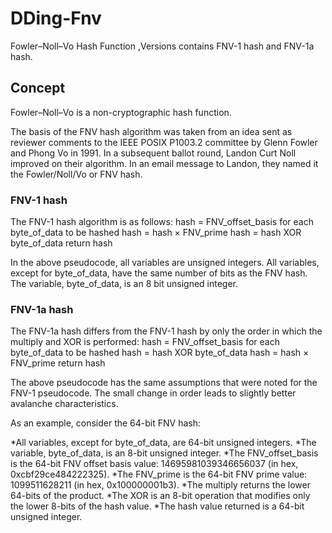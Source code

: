 # DDing-Fnv
Fowler–Noll–Vo Hash Function ,Versions contains FNV-1 hash and FNV-1a hash.

## Concept
Fowler–Noll–Vo is a non-cryptographic hash function.

The basis of the FNV hash algorithm was taken from an idea sent as reviewer comments to the IEEE POSIX P1003.2 committee by Glenn Fowler and Phong Vo in 1991. In a subsequent ballot round, Landon Curt Noll improved on their algorithm. In an email message to Landon, they named it the Fowler/Noll/Vo or FNV hash.

### FNV-1 hash
The FNV-1 hash algorithm is as follows:
   hash = FNV_offset_basis
   for each byte_of_data to be hashed
        hash = hash × FNV_prime
        hash = hash XOR byte_of_data
   return hash
   
In the above pseudocode, all variables are unsigned integers. All variables, except for byte_of_data, have the same number of bits as the FNV hash. The variable, byte_of_data, is an 8 bit unsigned integer.

### FNV-1a hash
The FNV-1a hash differs from the FNV-1 hash by only the order in which the multiply and XOR is performed:
   hash = FNV_offset_basis
   for each byte_of_data to be hashed
        hash = hash XOR byte_of_data
        hash = hash × FNV_prime
   return hash
   
The above pseudocode has the same assumptions that were noted for the FNV-1 pseudocode. The small change in order leads to slightly better avalanche characteristics.


As an example, consider the 64-bit FNV hash:

*All variables, except for byte_of_data, are 64-bit unsigned integers.
*The variable, byte_of_data, is an 8-bit unsigned integer.
*The FNV_offset_basis is the 64-bit FNV offset basis value: 14695981039346656037 (in hex, 0xcbf29ce484222325).
*The FNV_prime is the 64-bit FNV prime value: 1099511628211 (in hex, 0x100000001b3).
*The multiply returns the lower 64-bits of the product.
*The XOR is an 8-bit operation that modifies only the lower 8-bits of the hash value.
*The hash value returned is a 64-bit unsigned integer.
